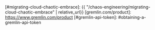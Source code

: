 [#migrating-cloud-chaotic-embrace]:             {{ "/chaos-engineering/migrating-cloud-chaotic-embrace" | relative_url}}
[gremlin.com/product]:                          https://www.gremlin.com/product
[#gremlin-api-token]:                           #obtaining-a-gremlin-api-token